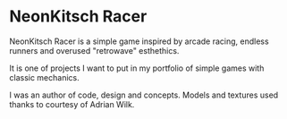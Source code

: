 # NeonKitsch Racer
NeonKitsch Racer is a simple game inspired by arcade racing, endless runners and overused "retrowave" esthethics. 

It is one of projects I want to put in my portfolio of simple games with classic mechanics. 


I was an author of code, design and concepts. 
Models and textures used thanks to courtesy of Adrian Wilk.
